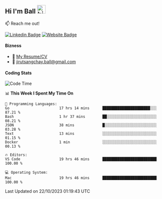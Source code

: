 ## Hi I'm Ball <img src="https://user-images.githubusercontent.com/1303154/88677602-1635ba80-d120-11ea-84d8-d263ba5fc3c0.gif" width="28px" height="28px" alt="hi">
 
:mailbox: Reach me out!

[![Linkedin Badge](https://img.shields.io/badge/-Jirut-0e76a8?style=flat&labelColor=0e76a8&logo=linkedin&logoColor=white)](https://www.linkedin.com/in/jirut-sangchay-338370251)
[![Website Badge](https://img.shields.io/badge/Website-184aa8?logo=website&logoColor=)](https://resume-jirut.web.app)

<!-- TODO: Add last video link -->
#### Bizness
- :paperclip: [My Resume/CV](https://github.com/Jirut01/Jirut01/blob/main/resume_jirut.pdf)
- :email: jirutsangchay.ball@gmail.com

#### Coding Stats


<!--START_SECTION:waka-->
![Code Time](http://img.shields.io/badge/Code%20Time-438%20hrs%2037%20mins-blue)

📊 **This Week I Spent My Time On** 

```text
💬 Programming Languages: 
Go                       17 hrs 14 mins      ██████████████████████░░░   87.21 % 
Bash                     1 hr 37 mins        ██░░░░░░░░░░░░░░░░░░░░░░░   08.21 % 
JSON                     38 mins             █░░░░░░░░░░░░░░░░░░░░░░░░   03.28 % 
Text                     13 mins             ░░░░░░░░░░░░░░░░░░░░░░░░░   01.15 % 
Docker                   1 min               ░░░░░░░░░░░░░░░░░░░░░░░░░   00.13 % 

🔥 Editors: 
VS Code                  19 hrs 46 mins      █████████████████████████   100.00 % 

💻 Operating System: 
Mac                      19 hrs 46 mins      █████████████████████████   100.00 % 
```


 Last Updated on 22/10/2023 01:19:43 UTC
<!--END_SECTION:waka-->
